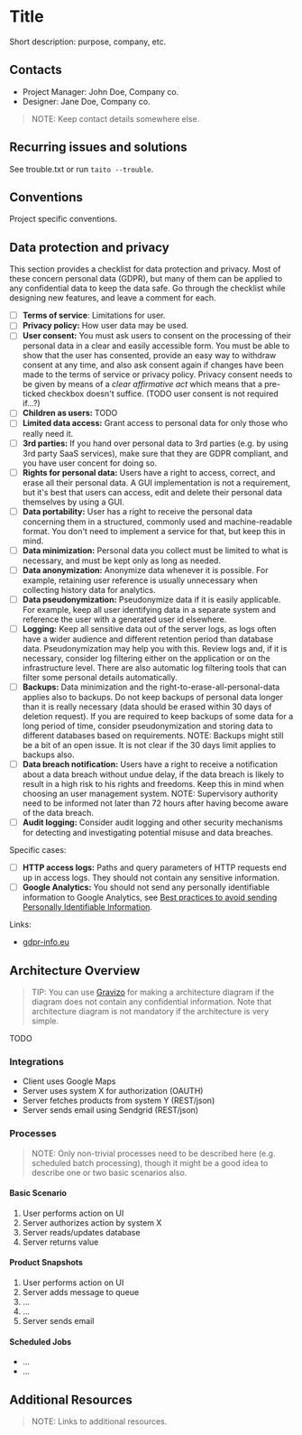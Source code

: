 # Title

Short description: purpose, company, etc.

## Contacts

* Project Manager: John Doe, Company co.
* Designer: Jane Doe, Company co.

> NOTE: Keep contact details somewhere else.

## Recurring issues and solutions

See trouble.txt or run `taito --trouble`.

## Conventions

Project specific conventions.

## Data protection and privacy

This section provides a checklist for data protection and privacy. Most of these concern personal data (GDPR), but many of them can be applied to any confidential data to keep the data safe. Go through the checklist while designing new features, and leave a comment for each.

* [ ] **Terms of service**: Limitations for user.
* [ ] **Privacy policy:** How user data may be used.
* [ ] **User consent:** You must ask users to consent on the processing of their personal data in a clear and easily accessible form. You must be able to show that the user has consented, provide an easy way to withdraw consent at any time, and also ask consent again if changes have been made to the terms of service or privacy policy. Privacy consent needs to be given by means of a *clear affirmative act* which means that a pre-ticked checkbox doesn't suffice.  (TODO user consent is not required if...?)
* [ ] **Children as users:** TODO
* [ ] **Limited data access:** Grant access to personal data for only those who really need it.
* [ ] **3rd parties:** If you hand over personal data to 3rd parties (e.g. by using 3rd party SaaS services), make sure that they are GDPR compliant, and you have user concent for doing so.
* [ ] **Rights for personal data:** Users have a right to access, correct, and erase all their personal data. A GUI implementation is not a requirement, but it's best that users can access, edit and delete their personal data themselves by using a GUI.
* [ ] **Data portability:** User has a right to receive the personal data concerning them in a structured, commonly used and machine-readable format. You don't need to implement a service for that, but keep this in mind.
* [ ] **Data minimization:** Personal data you collect must be limited to what is necessary, and must be kept only as long as needed.
* [ ] **Data anonymization:** Anonymize data whenever it is possible. For example, retaining user reference is usually unnecessary when collecting history data for analytics.
* [ ] **Data pseudonymization:** Pseudonymize data if it is easily applicable. For example, keep all user identifying data in a separate system and reference the user with a generated user id elsewhere.
* [ ] **Logging:** Keep all sensitive data out of the server logs, as logs often have a wider audience and different retention period than database data. Pseudonymization may help you with this. Review logs and, if it is necessary, consider log filtering either on the application or on the infrastructure level. There are also automatic log filtering tools that can filter some personal details automatically.
* [ ] **Backups:** Data minimization and the right-to-erase-all-personal-data applies also to backups. Do not keep backups of personal data longer than it is really necessary (data should be erased within 30 days of deletion request). If you are required to keep backups of some data for a long period of time, consider pseudonymization and storing data to different databases based on requirements. NOTE: Backups might still be a bit of an open issue. It is not clear if the 30 days limit applies to backups also.
* [ ] **Data breach notification:** Users have a right to receive a notification about a data breach without undue delay, if the data breach is likely to result in a high risk to his rights and freedoms. Keep this in mind when choosing an user management system. NOTE: Supervisory authority need to be informed not later than 72 hours after having become aware of the data breach.
* [ ] **Audit logging:** Consider audit logging and other security mechanisms for detecting and investigating potential misuse and data breaches.

Specific cases:

* [ ] **HTTP access logs:** Paths and query parameters of HTTP requests end up in access logs. They should not contain any sensitive information.
* [ ] **Google Analytics:** You should not send any personally identifiable information to Google Analytics, see [Best practices to avoid sending Personally Identifiable Information](https://support.google.com/analytics/answer/6366371?hl=en).

Links:

* [gdpr-info.eu](https://gdpr-info.eu/)

## Architecture Overview

> TIP: You can use [Gravizo](www.gravizo.com) for making a architecture diagram if the diagram does not contain any confidential information. Note that architecture diagram is not mandatory if the architecture is very simple.

TODO

### Integrations

* Client uses Google Maps
* Server uses system X for authorization (OAUTH)
* Server fetches products from system Y (REST/json)
* Server sends email using Sendgrid (REST/json)

### Processes

> NOTE: Only non-trivial processes need to be described here (e.g. scheduled batch processing), though it might be a good idea to describe one or two basic scenarios also.

#### Basic Scenario

1. User performs action on UI
2. Server authorizes action by system X
3. Server reads/updates database
4. Server returns value

#### Product Snapshots

1. User performs action on UI
2. Server adds message to queue
5. ...
6. ...
7. Server sends email

#### Scheduled Jobs

* ...
* ...

## Additional Resources

> NOTE: Links to additional resources.
